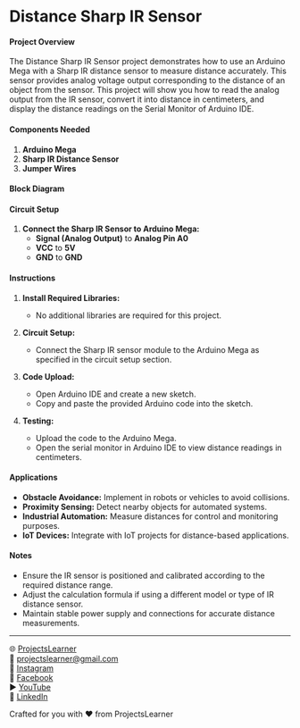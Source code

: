 # Distance Sharp IR Sensor

#### Project Overview

The Distance Sharp IR Sensor project demonstrates how to use an Arduino Mega with a Sharp IR distance sensor to measure distance accurately. This sensor provides analog voltage output corresponding to the distance of an object from the sensor. This project will show you how to read the analog output from the IR sensor, convert it into distance in centimeters, and display the distance readings on the Serial Monitor of Arduino IDE.

#### Components Needed

1. **Arduino Mega**
2. **Sharp IR Distance Sensor**
3. **Jumper Wires**

#### Block Diagram


#### Circuit Setup

1. **Connect the Sharp IR Sensor to Arduino Mega:**
   - **Signal (Analog Output)** to **Analog Pin A0**
   - **VCC** to **5V**
   - **GND** to **GND**

#### Instructions

1. **Install Required Libraries:**
   - No additional libraries are required for this project.

2. **Circuit Setup:**
   - Connect the Sharp IR sensor module to the Arduino Mega as specified in the circuit setup section.

3. **Code Upload:**
   - Open Arduino IDE and create a new sketch.
   - Copy and paste the provided Arduino code into the sketch.

4. **Testing:**
   - Upload the code to the Arduino Mega.
   - Open the serial monitor in Arduino IDE to view distance readings in centimeters.

#### Applications

- **Obstacle Avoidance:** Implement in robots or vehicles to avoid collisions.
- **Proximity Sensing:** Detect nearby objects for automated systems.
- **Industrial Automation:** Measure distances for control and monitoring purposes.
- **IoT Devices:** Integrate with IoT projects for distance-based applications.

#### Notes

- Ensure the IR sensor is positioned and calibrated according to the required distance range.
- Adjust the calculation formula if using a different model or type of IR distance sensor.
- Maintain stable power supply and connections for accurate distance measurements.

---

🌐 [ProjectsLearner](https://projectslearner.com/learn/arduino-mega-distance-sharp-ir-sensor)  
📧 [projectslearner@gmail.com](mailto:projectslearner@gmail.com)  
📸 [Instagram](https://www.instagram.com/projectslearner/)  
📘 [Facebook](https://www.facebook.com/projectslearner)  
▶️ [YouTube](https://www.youtube.com/@ProjectsLearner)  
📘 [LinkedIn](https://www.linkedin.com/in/projectslearner)  

Crafted for you with ❤️ from ProjectsLearner